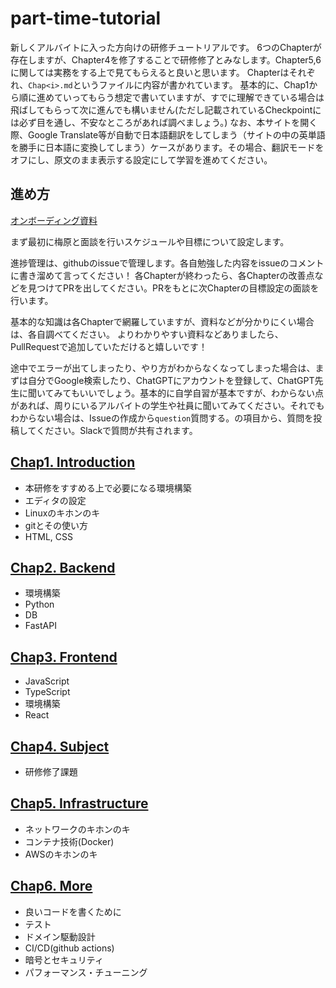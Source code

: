 # part-time-tutorial
新しくアルバイトに入った方向けの研修チュートリアルです。
6つのChapterが存在しますが、Chapter4を修了することで研修修了とみなします。Chapter5,6に関しては実務をする上で見てもらえると良いと思います。
Chapterはそれぞれ、`Chap<i>.md`というファイルに内容が書かれています。
基本的に、Chap1から順に進めていってもらう想定で書いていますが、すでに理解できている場合は飛ばしてもらって次に進んでも構いません(ただし記載されているCheckpointには必ず目を通し、不安なところがあれば調べましょう。)
なお、本サイトを開く際、Google Translate等が自動で日本語翻訳をしてしまう（サイトの中の英単語を勝手に日本語に変換してしまう）ケースがあります。その場合、翻訳モードをオフにし、原文のまま表示する設定にして学習を進めてください。

## 進め方
[オンボーディング資料](https://docs.google.com/presentation/d/1wtWAtAGNHhn2OLec23PiPrfkcM73GJBXYlEHNN1SSYw/edit#slide=id.p)

まず最初に梅原と面談を行いスケジュールや目標について設定します。

進捗管理は、githubのissueで管理します。各自勉強した内容をissueのコメントに書き溜めて言ってください！
各Chapterが終わったら、各Chapterの改善点などを見つけてPRを出してください。PRをもとに次Chapterの目標設定の面談を行います。

基本的な知識は各Chapterで網羅していますが、資料などが分かりにくい場合は、各自調べてください。
よりわかりやすい資料などありましたら、PullRequestで追加していただけると嬉しいです！

途中でエラーが出てしまったり、やり方がわからなくなってしまった場合は、まずは自分でGoogle検索したり、ChatGPTにアカウントを登録して、ChatGPT先生に聞いてみてもいいでしょう。基本的に自学自習が基本ですが、わからない点があれば、周りにいるアルバイトの学生や社員に聞いてみてください。それでもわからない場合は、Issueの作成から`question`質問する。の項目から、質問を投稿してください。Slackで質問が共有されます。

## [Chap1. Introduction](/Chap1.md)

- 本研修をすすめる上で必要になる環境構築
- エディタの設定
- Linuxのキホンのキ
- gitとその使い方
- HTML, CSS

## [Chap2. Backend](/Chap2.md)

- 環境構築
- Python
- DB
- FastAPI

## [Chap3. Frontend](/Chap3.md)

- JavaScript
- TypeScript
- 環境構築
- React

## [Chap4. Subject](/Chap4.md)
- 研修修了課題
## [Chap5. Infrastructure](/Chap5.md)

- ネットワークのキホンのキ
- コンテナ技術(Docker)
- AWSのキホンのキ

## [Chap6. More](/Chap6.md)

- 良いコードを書くために
- テスト
- ドメイン駆動設計
- CI/CD(github actions)
- 暗号とセキュリティ
- パフォーマンス・チューニング


